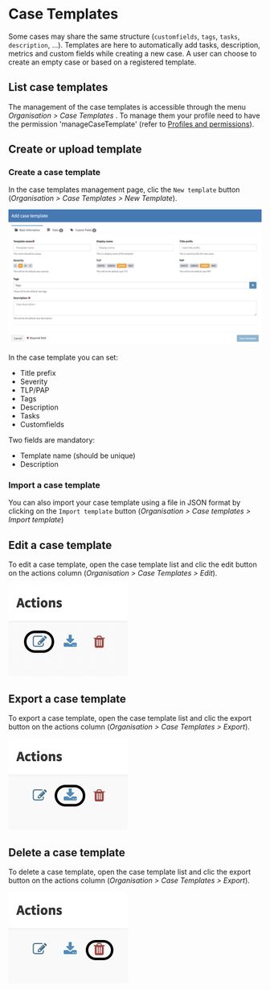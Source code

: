 # Case Templates 

Some cases may share the same structure (`customfields`, `tags`, `tasks`, `description`, ...). Templates are here to automatically add tasks, description, metrics and custom fields while creating a new case. A user can choose to create an empty case or based on a registered template.

## List case templates

The management of the case templates is accessible through the menu *Organisation > Case Templates* . To manage them your profile need to have the permission 'manageCaseTemplate' (refer to [Profiles and permissions](../Administrators/profiles.md)).

## Create or upload template

### Create a case template

In the case templates management page, clic the `New template` button (*Organisation > Case Templates > New Template*). 

![Case template creation pop-up](../images/create-case-template.png)

In the case template you can set:

- Title prefix
- Severity
- TLP/PAP
- Tags
- Description
- Tasks
- Customfields 

Two fields are mandatory: 

- Template name (should be unique)
- Description

### Import a case template

You can also import your case template using a file in JSON format by clicking on the `Import template` button (*Organisation > Case templates > Import template*)

## Edit a case template

To edit a case template, open the case template list and clic the edit button on the actions column (*Organisation > Case Templates > Edit*).

![Case template edit button](../images/edit-case-template.png)

## Export a case template

To export a case template, open the case template list and clic the export button on the actions column (*Organisation > Case Templates > Export*).

![Case template export button](../images/export-case-template.png)

## Delete a case template

To delete a case template, open the case template list and clic the export button on the actions column (*Organisation > Case Templates > Export*).

![Case template delete button](../images/delete-case-template.png)